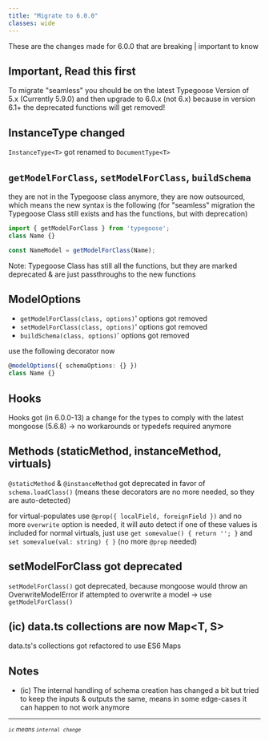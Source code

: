 ```yaml
---
title: "Migrate to 6.0.0"
classes: wide
---
```


<!--Note this is mostly just a copy of "migrate_to_6.md" on the root of the repo-->
These are the changes made for 6.0.0 that are breaking \| important to know

## Important, Read this first

To migrate "seamless" you should be on the latest Typegoose Version of 5.x (Currently 5.9.0) and then upgrade to 6.0.x (not 6.x)
because in version 6.1+ the deprecated functions will get removed!

## InstanceType changed

`InstanceType<T>` got renamed to `DocumentType<T>`

## `getModelForClass`, `setModelForClass`, `buildSchema`

they are not in the Typegoose class anymore, they are now outsourced, which means the new syntax is the following
(for "seamless" migration the Typegoose Class still exists and has the functions, but with deprecation)

```ts
import { getModelForClass } from 'typegoose';
class Name {}

const NameModel = getModelForClass(Name);
```

Note: Typegoose Class has still all the functions, but they are marked deprecated & are just passthroughs to the new functions

## ModelOptions

- `getModelForClass(class, options)`' options got removed
- `setModelForClass(class, options)`' options got removed
- `buildSchema(class, options)`' options got removed

use the following decorator now

```ts
@modelOptions({ schemaOptions: {} })
class Name {}
```

## Hooks

Hooks got (in 6.0.0-13) a change for the types to comply with the latest mongoose (5.6.8)
-> no workarounds or typedefs required anymore

## Methods (staticMethod, instanceMethod, virtuals)

`@staticMethod` & `@instanceMethod` got deprecated in favor of `schema.loadClass()`
(means these decorators are no more needed, so they are auto-detected)

for virtual-populates use `@prop({ localField, foreignField })` and no more `overwrite` option is needed, it will auto detect if one of these values is included
for normal virtuals, just use `get somevalue() { return ''; }` and `set somevalue(val: string) { }` (no more `@prop` needed)

## setModelForClass got deprecated

`setModelForClass()` got deprecated, because mongoose would throw an OverwriteModelError if attempted to overwrite a model
-> use `getModelForClass()`

## (ic) data.ts collections are now Map<T, S>

data.ts's collections got refactored to use ES6 Maps

## Notes

* (ic) The internal handling of schema creation has changed a bit but tried to keep the inputs & outputs the same, means in some edge-cases it can happen to not work anymore

---

<sub>*`ic` means `internal change`*</sub>
